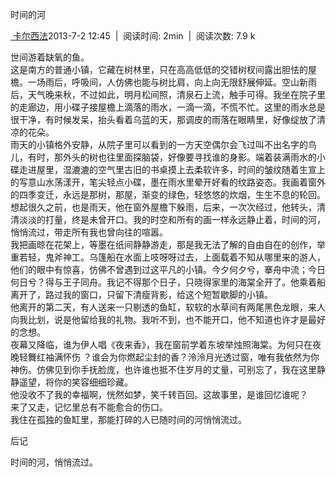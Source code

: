 时间的河

[ 卡尔西法](https://pianke.me/pages/user/user.html?uid=134897)2013-7-2
12:45  |  阅读时间: 2min  |  阅读次数: 7.9 k

世间游着缺氧的鱼。\
这是南方的普通小镇，它藏在树林里，只在高高低低的交错树杈间露出胆怯的屋檐。一场雨后，呼吸间，人仿佛也能与树比肩，向上向无限舒展伸延。空山新雨后，天气晚来秋，不过如此，明月松间照，清泉石上流，触手可得。我坐在院子里的走廊边，用小碟子接屋檐上滴落的雨水，一滴一滴，不慌不忙。这里的雨水总是很干净，有时候发呆，抬头看着乌蓝的天，那调皮的雨落在眼睛里，好像绽放了清凉的花朵。\
雨天的小镇格外安静，从院子里可以看到的一方天空偶尔会飞过叫不出名字的鸟儿，有时，那外头的树也往里面探脑袋，好像要寻找谁的身影。端着装满雨水的小碟走进屋里，湿漉漉的空气里古旧的书桌摸上去柔软许多，时间的皱纹随着生宣上的写意山水荡漾开，笔尖轻点小碟，墨在雨水里晕开好看的纹路姿态。我画着窗外的四季变迁，永远是那树，那屋，渐变的绿色，轻悠悠的炊烟，生生不息的轮回。想起很久之前，也是雨天，他在窗外屋檐下躲雨，后来，一次次经过，他转头，清清淡淡的打量，终是未曾开口。我的时空和所有的画一样永远静止着，时间的河，悄悄流过，带走所有我也曾向往的喧嚣。\
我把画晾在花架上，等墨在纸间静静游走，那是我无法了解的自由自在的创作，举重若轻，鬼斧神工。乌篷船在水面上吱呀呀过去，上面载着不知从哪里来的游人，他们的眼中有惊喜，仿佛不曾遇到过这平凡的小镇。今夕何夕兮，搴舟中流；今日何日兮？得与王子同舟。我记不得那个日子，只晓得家里的海棠全开了。他乘着船离开了，路过我的窗口，只留下清瘦背影，给这个短暂歇脚的小镇。\
他离开的第二天，有人送来一只剔透的鱼缸，软软的水草间有两尾黑色龙眼，来人向我比划，说是他留给我的礼物。我听不到，也不能开口，他不知道也许才是最好的念想。\
夜幕又降临，谁为伊人唱《夜来香》，我在窗前学着东坡举烛照海棠。为何只在夜晚轻舞红袖满怀伤
？谁会为你燃起尘封的香？泠泠月光透过窗，唯有我依然为你神伤。仿佛见到你手抚脸庞，也许谁也抵不住岁月的丈量，可别忘了，我在这里静静遥望，将你的笑容细细珍藏。\
他没收不了我的幸福啊，恍然如梦，笑千转百回。这故事里，是谁回忆谁呢？\
来了又走，记忆里总有不能愈合的伤口。\
我住在孤独的鱼缸里，那能打碎的人已随时间的河悄悄流过。

后记

时间的河，悄悄流过。
